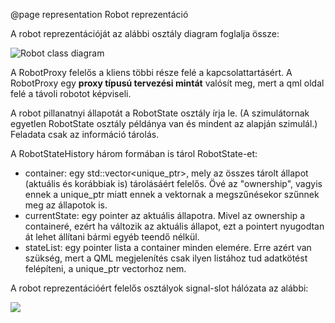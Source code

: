 @page representation Robot reprezentáció

A robot reprezentációját az alábbi osztály diagram foglalja össze:

![Robot class diagram](diagrams/robotProy_kornyezete.png)

A RobotProxy felelős a kliens többi része felé a kapcsolattartásért.
A RobotProxy egy **proxy típusú tervezési mintát** valósít meg, mert a qml oldal felé a távoli robotot képviseli.

A robot pillanatnyi állapotát a RobotState osztály írja le. 
(A szimulátornak egyetlen RobotState osztály példánya van és mindent az alapján szimulál.) 
Feladata csak az információ tárolás.

A RobotStateHistory három formában is tárol RobotState-et:

  * container: egy std::vector<unique_ptr>, mely az összes tárolt állapot (aktuális és korábbiak is) tárolásáért felelős. Övé az "ownership", vagyis ennek a unique_ptr miatt ennek a vektornak a megszűnésekor szűnnek meg az állapotok is.
  * currentState: egy pointer az aktuális állapotra. Mivel az ownership a containeré, ezért ha változik az aktuális állapot, ezt a pointert nyugodtan át lehet állítani bármi egyéb teendő nélkül.
  * stateList: egy pointer lista a container minden elemére. Erre azért van szükség, mert a QML megjelenítés csak ilyen listához tud adatkötést felépíteni, a unique_ptr vectorhoz nem. 

A robot reprezentációért felelős osztályok signal-slot hálózata az alábbi:

![](diagrams/StvSignalMap_App.png)
